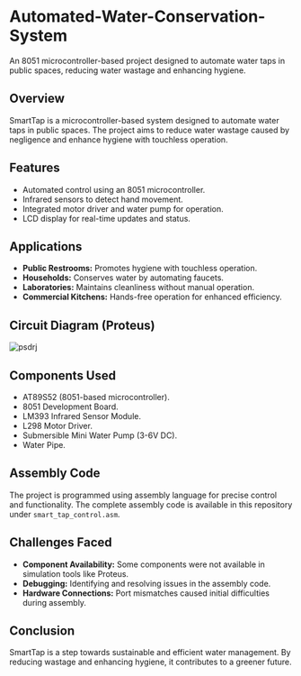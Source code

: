 # Automated-Water-Conservation-System
An 8051 microcontroller-based project designed to automate water taps in public spaces, reducing water wastage and enhancing hygiene. 

## Overview  
SmartTap is a microcontroller-based system designed to automate water taps in public spaces. The project aims to reduce water wastage caused by negligence and enhance hygiene with touchless operation.  

## Features  
- Automated control using an 8051 microcontroller.  
- Infrared sensors to detect hand movement.  
- Integrated motor driver and water pump for operation.  
- LCD display for real-time updates and status.  

## Applications  
- **Public Restrooms:** Promotes hygiene with touchless operation.  
- **Households:** Conserves water by automating faucets.  
- **Laboratories:** Maintains cleanliness without manual operation.  
- **Commercial Kitchens:** Hands-free operation for enhanced efficiency.  

## Circuit Diagram (Proteus)
![psdrj](https://github.com/user-attachments/assets/9668fa39-53e2-4b44-977e-2a155e1e9321)


## Components Used  
- AT89S52 (8051-based microcontroller).  
- 8051 Development Board.  
- LM393 Infrared Sensor Module.  
- L298 Motor Driver.  
- Submersible Mini Water Pump (3-6V DC).  
- Water Pipe.  

## Assembly Code  
The project is programmed using assembly language for precise control and functionality. The complete assembly code is available in this repository under `smart_tap_control.asm`.  

## Challenges Faced  
- **Component Availability:** Some components were not available in simulation tools like Proteus.  
- **Debugging:** Identifying and resolving issues in the assembly code.  
- **Hardware Connections:** Port mismatches caused initial difficulties during assembly.  

## Conclusion  
SmartTap is a step towards sustainable and efficient water management. By reducing wastage and enhancing hygiene, it contributes to a greener future.  
